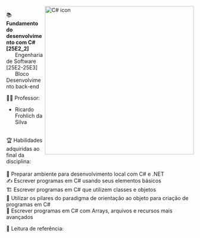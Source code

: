 <img src="https://dotnet.microsoft.com/blob-assets/images/illustrations/swimlane_xamarin_cross_platform.svg" alt="C# icon" min-width="400px" max-width="400px" width="400px" align="right">

<p align="left"> 
📚 <b>Fundamento do desenvolvimento com C#  [25E2_2]</b>
<br>&nbsp;&nbsp;&nbsp;&nbsp;&nbsp;&nbsp;Engenharia de Software [25E2-25E3]
<br>&nbsp;&nbsp;&nbsp;&nbsp;&nbsp;&nbsp;Bloco Desenvolvimento back-end
</p>

👨‍🏫 Professor: <br> 
- Ricardo Frohlich da Silva

<p align="left">
  <br> 🏆 Habilidades adquiridas ao final da disciplina: <br>
  <br> 🔧 Preparar ambiente para desenvolvimento local com C# e .NET
  <br> ✍️ Escrever programas em C# usando seus elementos básicos
  <br> 🏗️ Escrever programas em C# que utilizem classes e objetos
  <br> 🎯 Utilizar os pilares do paradigma de orientação ao objeto para criação de programas em C#
  <br> 🚀 Escrever programas em C# com Arrays, arquivos e recursos mais avançados
  
</p>

<p align="left">
📕 Leitura de referência: 

</p>